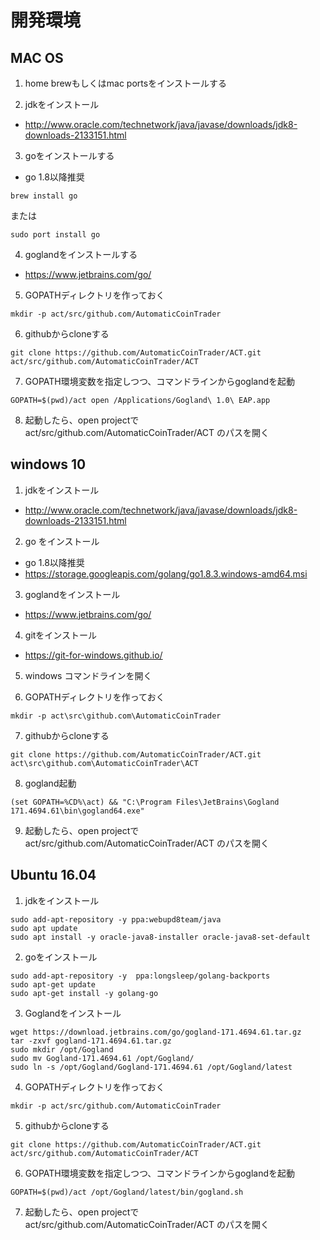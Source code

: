 # 開発環境

## MAC OS
1. home brewもしくはmac portsをインストールする

2. jdkをインストール
  - http://www.oracle.com/technetwork/java/javase/downloads/jdk8-downloads-2133151.html

3. goをインストールする
  - go 1.8以降推奨

```
brew install go 
```

または

```
sudo port install go
```

4. goglandをインストールする

  - https://www.jetbrains.com/go/

5. GOPATHディレクトリを作っておく

```
mkdir -p act/src/github.com/AutomaticCoinTrader
```

6. githubからcloneする

```
git clone https://github.com/AutomaticCoinTrader/ACT.git act/src/github.com/AutomaticCoinTrader/ACT
```

7. GOPATH環境変数を指定しつつ、コマンドラインからgoglandを起動

```
GOPATH=$(pwd)/act open /Applications/Gogland\ 1.0\ EAP.app
```
8. 起動したら、open projectで　act/src/github.com/AutomaticCoinTrader/ACT のパスを開く

## windows 10

1. jdkをインストール

  - http://www.oracle.com/technetwork/java/javase/downloads/jdk8-downloads-2133151.html

2. go をインストール

  - go 1.8以降推奨
  - https://storage.googleapis.com/golang/go1.8.3.windows-amd64.msi

3. goglandをインストール

  - https://www.jetbrains.com/go/

4. gitをインストール

  - https://git-for-windows.github.io/

5. windows コマンドラインを開く

6.  GOPATHディレクトリを作っておく

```
mkdir -p act\src\github.com\AutomaticCoinTrader
```

7. githubからcloneする

```
git clone https://github.com/AutomaticCoinTrader/ACT.git act\src\github.com\AutomaticCoinTrader\ACT
```

8. gogland起動

```
(set GOPATH=%CD%\act) && "C:\Program Files\JetBrains\Gogland 171.4694.61\bin\gogland64.exe"
```
9. 起動したら、open projectで　act/src/github.com/AutomaticCoinTrader/ACT のパスを開く

## Ubuntu 16.04

1. jdkをインストール

```
sudo add-apt-repository -y ppa:webupd8team/java
sudo apt update
sudo apt install -y oracle-java8-installer oracle-java8-set-default
```

2. goをインストール

```
sudo add-apt-repository -y  ppa:longsleep/golang-backports
sudo apt-get update
sudo apt-get install -y golang-go
```

3. Goglandをインストール

```
wget https://download.jetbrains.com/go/gogland-171.4694.61.tar.gz
tar -zxvf gogland-171.4694.61.tar.gz
sudo mkdir /opt/Gogland
sudo mv Gogland-171.4694.61 /opt/Gogland/
sudo ln -s /opt/Gogland/Gogland-171.4694.61 /opt/Gogland/latest
```

4. GOPATHディレクトリを作っておく

```
mkdir -p act/src/github.com/AutomaticCoinTrader
```

5. githubからcloneする

```
git clone https://github.com/AutomaticCoinTrader/ACT.git act/src/github.com/AutomaticCoinTrader/ACT
```

6. GOPATH環境変数を指定しつつ、コマンドラインからgoglandを起動

```
GOPATH=$(pwd)/act /opt/Gogland/latest/bin/gogland.sh
```

7. 起動したら、open projectで　act/src/github.com/AutomaticCoinTrader/ACT のパスを開く